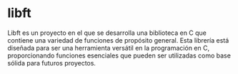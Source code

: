 # libft
Libft es un proyecto en el que se desarrolla una biblioteca en C que contiene una variedad de funciones de propósito general. Esta librería está diseñada para ser una herramienta versátil en la programación en C, proporcionando funciones esenciales que pueden ser utilizadas como base sólida para futuros proyectos.
